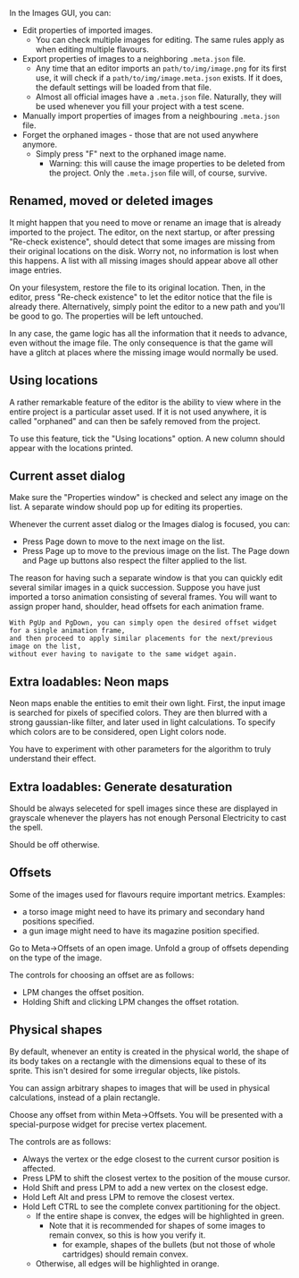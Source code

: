 In the Images GUI, you can:

- Edit properties of imported images.
	- You can check multiple images for editing.
	  The same rules apply as when editing multiple flavours.
- Export properties of images to a neighboring ``.meta.json`` file.
	- Any time that an editor imports an ``path/to/img/image.png`` for its first use, 
	  it will check if a ``path/to/img/image.meta.json`` exists. If it does,
	  the default settings will be loaded from that file.
	- Almost all official images have a ``.meta.json`` file. 
	  Naturally, they will be used whenever you fill your project with a test scene.
- Manually import properties of images from a neighbouring ``.meta.json`` file. 
- Forget the orphaned images - those that are not used anywhere anymore.
	- Simply press "F" next to the orphaned image name.
		- Warning: this will cause the image properties to be deleted from the project.
		  Only the ``.meta.json`` file will, of course, survive.

## Renamed, moved or deleted images

It might happen that you need to move or rename an image that is already imported to the project.
The editor, on the next startup, or after pressing "Re-check existence", 
should detect that some images are missing from their original locations on the disk.
Worry not, no information is lost when this happens. 
A list with all missing images should appear above all other image entries.

On your filesystem, restore the file to its original location.
Then, in the editor, press "Re-check existence" to let the editor notice that the file is already there.
Alternatively, simply point the editor to a new path and you'll be good to go.
The properties will be left untouched.

In any case, the game logic has all the information that it needs to advance, even without the image file.
The only consequence is that the game will have a glitch at places where the missing image would normally be used.

## Using locations

A rather remarkable feature of the editor is the ability to view where in the entire project is a particular asset used.
	If it is not used anywhere, it is called "orphaned" 
	and can then be safely removed from the project.

To use this feature, tick the "Using locations" option.
A new column should appear with the locations printed.

## Current asset dialog

Make sure the "Properties window" is checked and select any image on the list.
A separate window should pop up for editing its properties.

Whenever the current asset dialog or the Images dialog is focused, you can:
- Press Page down to move to the next image on the list.
- Press Page up to move to the previous image on the list.
The Page down and Page up buttons also respect the filter applied to the list.

The reason for having such a separate window is that you can quickly edit 
several similar images in a quick succession.
	Suppose you have just imported a torso animation consisting of several frames.
	You will want to assign proper hand, shoulder, head offsets for each animation frame.

	With PgUp and PgDown, you can simply open the desired offset widget for a single animation frame,
	and then proceed to apply similar placements for the next/previous image on the list,
	without ever having to navigate to the same widget again.

## Extra loadables: Neon maps

Neon maps enable the entities to emit their own light.
First, the input image is searched for pixels of specified colors.
They are then blurred with a strong gaussian-like filter,
and later used in light calculations.
	To specify which colors are to be considered, open Light colors node.

You have to experiment with other parameters for the algorithm to truly understand their effect.

## Extra loadables: Generate desaturation

Should be always seleceted for spell images since these are displayed in grayscale
whenever the players has not enough Personal Electricity to cast the spell.

Should be off otherwise.

## Offsets

Some of the images used for flavours require important metrics.
Examples:
- a torso image might need to have its primary and secondary hand positions specified.
- a gun image might need to have its magazine position specified.

Go to Meta->Offsets of an open image.
Unfold a group of offsets depending on the type of the image.

The controls for choosing an offset are as follows:
- LPM changes the offset position.
- Holding Shift and clicking LPM changes the offset rotation.

## Physical shapes

By default, whenever an entity is created in the physical world,
the shape of its body takes on a rectangle with the dimensions equal to these of its sprite.
This isn't desired for some irregular objects, like pistols.

You can assign arbitrary shapes to images that will be used in physical calculations,
instead of a plain rectangle.

Choose any offset from within Meta->Offsets.
You will be presented with a special-purpose widget for precise vertex placement.

The controls are as follows:

- Always the vertex or the edge closest to the current cursor position is affected.
- Press LPM to shift the closest vertex to the position of the mouse cursor.
- Hold Shift and press LPM to add a new vertex on the closest edge.
- Hold Left Alt and press LPM to remove the closest vertex.
- Hold Left CTRL to see the complete convex partitioning for the object.
	- If the entire shape is convex, the edges will be highlighted in green.
		- Note that it is recommended for shapes of some images to remain convex, 
		  so this is how you verify it.
			- for example, shapes of the bullets (but not those of whole cartridges) should remain convex.
	- Otherwise, all edges will be highlighted in orange.
